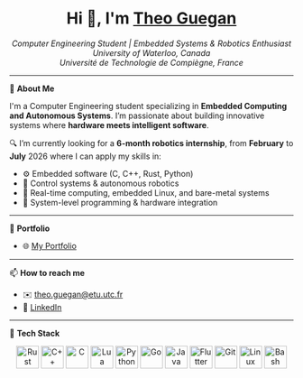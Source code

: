 <h1 align="center">Hi 👋, I'm <a href="https://theguega.github.io/dioxus-portfolio/">Theo Guegan</a></h1>

<p align="center">
  <i>Computer Engineering Student | Embedded Systems & Robotics Enthusiast</i><br>
  <i>University of Waterloo, Canada</i><br>
  <i>Université de Technologie de Compiègne, France</i>
</p>

---

🎯 **About Me**

I'm a Computer Engineering student specializing in **Embedded Computing and Autonomous Systems**. I’m passionate about building innovative systems where **hardware meets intelligent software**.

🔍 I’m currently looking for a **6-month robotics internship**, from **February** to **July** 2026 where I can apply my skills in:
- ⚙️ Embedded software (C, C++, Rust, Python)
- 🤖 Control systems & autonomous robotics
- 🧠 Real-time computing, embedded Linux, and bare-metal systems
- 🔧 System-level programming & hardware integration

---

📁 **Portfolio**

- 🌐 <a href="https://theguega.github.io/dioxus-portfolio/">My Portfolio</a>

---

📫 **How to reach me**

- ✉️ theo.guegan@etu.utc.fr  
- 💼 [LinkedIn](https://www.linkedin.com/in/guegan-theo)

---

🧰 **Tech Stack**

<p align="center">
  <img src="https://cdn.jsdelivr.net/gh/devicons/devicon@latest/icons/rust/rust-original.svg" style="height:40px; width:40px; object-fit:contain;" alt="Rust"/>
  <img src="https://cdn.jsdelivr.net/gh/devicons/devicon/icons/cplusplus/cplusplus-plain.svg" style="height:40px; width:40px; object-fit:contain;" alt="C++"/>
  <img src="https://cdn.jsdelivr.net/gh/devicons/devicon/icons/c/c-plain.svg" style="height:40px; width:40px; object-fit:contain;" alt="C"/>
  <img src="https://cdn.jsdelivr.net/gh/devicons/devicon/icons/lua/lua-plain.svg" style="height:40px; width:40px; object-fit:contain;" alt="Lua"/>
  <img src="https://cdn.jsdelivr.net/gh/devicons/devicon/icons/python/python-original.svg" style="height:40px; width:40px; object-fit:contain;" alt="Python"/>
  <img src="https://cdn.jsdelivr.net/gh/devicons/devicon/icons/go/go-original.svg" style="height:40px; width:40px; object-fit:contain;" alt="Go"/>
  <img src="https://cdn.jsdelivr.net/gh/devicons/devicon/icons/java/java-original.svg" style="height:40px; width:40px; object-fit:contain;" alt="Java"/>
  <img src="https://cdn.jsdelivr.net/gh/devicons/devicon/icons/flutter/flutter-original.svg" style="height:40px; width:40px; object-fit:contain;" alt="Flutter"/>
  <img src="https://cdn.jsdelivr.net/gh/devicons/devicon/icons/git/git-original.svg" style="height:40px; width:40px; object-fit:contain;" alt="Git"/>
  <img src="https://cdn.jsdelivr.net/gh/devicons/devicon/icons/linux/linux-original.svg" style="height:40px; width:40px; object-fit:contain;" alt="Linux"/>
  <img src="https://cdn.jsdelivr.net/gh/devicons/devicon/icons/bash/bash-original.svg" style="height:40px; width:40px; object-fit:contain;" alt="Bash"/>
</p>

